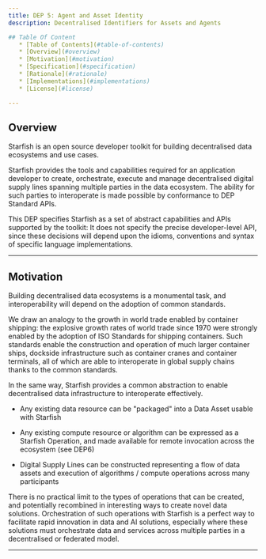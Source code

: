 ```yaml
---
title: DEP 5: Agent and Asset Identity
description: Decentralised Identifiers for Assets and Agents

## Table Of Content
   * [Table of Contents](#table-of-contents)
   * [Overview](#overview)
   * [Motivation](#motivation)
   * [Specification](#specification)
   * [Rationale](#rationale)
   * [Implementations](#implementations)
   * [License](#license)

---
```


## Overview
Starfish is an open source developer toolkit for building decentralised data ecosystems and use cases.

Starfish provides the tools and capabilities required for an application developer to create, orchestrate, execute and manage decentralised digital supply lines spanning multiple parties in the data ecosystem. The ability for such parties to interoperate is made possible by conformance to DEP Standard APIs.

This DEP specifies Starfish as a set of abstract capabilities and APIs supported by the toolkit: It does not specify the precise developer-level API, since these decisions will depend upon the idioms, conventions and syntax of specific language implementations.

---

## Motivation
Building decentralised data ecosystems is a monumental task, and interoperability will depend on the adoption of common standards.

We draw an analogy to the growth in world trade enabled by container shipping: the explosive growth rates of world trade since 1970 were strongly enabled by the adoption of ISO Standards for shipping containers. Such standards enable the construction and operation of much larger container ships, dockside infrastructure such as container cranes and container terminals, all of which are able to interoperate in global supply chains thanks to the common standards.

In the same way, Starfish provides a common abstraction to enable decentralised data infrastructure to interoperate effectively.

* Any existing data resource can be "packaged" into a Data Asset usable with Starfish

* Any existing compute resource or algorithm can be expressed as a Starfish Operation, and made available for remote invocation across the ecosystem (see DEP6)

* Digital Supply Lines can be constructed representing a flow of data assets and execution of algorithms / compute operations across many participants

There is no practical limit to the types of operations that can be created, and potentially recombined in interesting ways to create novel data solutions. Orchestration of such operations with Starfish is a perfect way to facilitate rapid innovation in data and AI solutions, especially where these solutions must orchestrate data and services across multiple parties in a decentralised or federated model.

---

